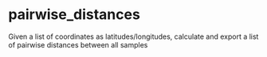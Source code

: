 # pairwise_distances
Given a list of coordinates as latitudes/longitudes, calculate and export a list of pairwise distances between all samples
